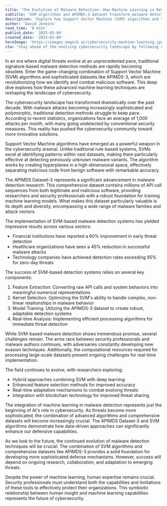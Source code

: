 ```yaml
---
title: 'The Evolution of Malware Detection: How Machine Learning is Revolutionizing Cybersecurity'
subtitle: 'SVM algorithms and APIMDS-3 dataset transform malware detection'
description: 'Explore how Support Vector Machine (SVM) algorithms and the APIMDS-3 dataset are revolutionizing malware detection. Discover how these advanced machine learning techniques enhance threat detection and prevention in the ever-evolving cybersecurity landscape.'
author: 'David Jenkins'
read_time: '8 mins'
publish_date: '2025-03-04'
created_date: '2025-03-04'
heroImage: 'https://images.magick.ai/cybersecurity-machine-learning.jpg'
cta: 'Stay ahead of the evolving cybersecurity landscape by following us on LinkedIn for the latest insights on machine learning in malware detection and emerging security trends.'
---
```


In an era where digital threats evolve at an unprecedented pace, traditional signature-based malware detection methods are rapidly becoming obsolete. Enter the game-changing combination of Support Vector Machine (SVM) algorithms and sophisticated datasets like APIMDS-3, which are revolutionizing how we identify and combat malicious software. This deep dive explores how these advanced machine learning techniques are reshaping the landscape of cybersecurity.

The cybersecurity landscape has transformed dramatically over the past decade. With malware attacks becoming increasingly sophisticated and polymorphic, traditional detection methods struggle to keep pace. According to recent statistics, organizations face an average of 1,000 attacks per month, with many going undetected by conventional security measures. This reality has pushed the cybersecurity community toward more innovative solutions.

Support Vector Machine algorithms have emerged as a powerful weapon in the cybersecurity arsenal. Unlike traditional rule-based systems, SVMs excel at identifying patterns within vast datasets, making them particularly effective at detecting previously unknown malware variants. The algorithm works by creating hyperplanes in a high-dimensional space, effectively separating malicious code from benign software with remarkable accuracy.

The APIMDS Dataset-3 represents a significant advancement in malware detection research. This comprehensive dataset contains millions of API call sequences from both legitimate and malicious software, providing researchers and security professionals with a robust foundation for training machine learning models. What makes this dataset particularly valuable is its depth and diversity, encompassing a wide range of malware families and attack vectors.

The implementation of SVM-based malware detection systems has yielded impressive results across various sectors:

- Financial institutions have reported a 60% improvement in early threat detection
- Healthcare organizations have seen a 45% reduction in successful malware attacks
- Technology companies have achieved detection rates exceeding 95% for zero-day threats

The success of SVM-based detection systems relies on several key components:

1. Feature Extraction: Converting raw API calls and system behaviors into meaningful numerical representations
2. Kernel Selection: Optimizing the SVM's ability to handle complex, non-linear relationships in malware behavior
3. Model Training: Utilizing the APIMDS-3 dataset to create robust, adaptable detection systems
4. Real-time Analysis: Implementing efficient processing algorithms for immediate threat detection

While SVM-based malware detection shows tremendous promise, several challenges remain. The arms race between security professionals and malware authors continues, with adversaries constantly developing new evasion techniques. Additionally, the computational resources required for processing large-scale datasets present ongoing challenges for real-time implementation.

The field continues to evolve, with researchers exploring:

- Hybrid approaches combining SVM with deep learning
- Enhanced feature selection methods for improved accuracy
- Real-time adaptation mechanisms to combat evolving threats
- Integration with blockchain technology for improved threat sharing

The integration of machine learning in malware detection represents just the beginning of AI's role in cybersecurity. As threats become more sophisticated, the combination of advanced algorithms and comprehensive datasets will become increasingly crucial. The APIMDS Dataset-3 and SVM algorithms demonstrate how data-driven approaches can significantly enhance our defensive capabilities.

As we look to the future, the continued evolution of malware detection techniques will be crucial. The combination of SVM algorithms and comprehensive datasets like APIMDS-3 provides a solid foundation for developing more sophisticated defense mechanisms. However, success will depend on ongoing research, collaboration, and adaptation to emerging threats.

Despite the power of machine learning, human expertise remains crucial. Security professionals must understand both the capabilities and limitations of these tools to effectively protect their organizations. This symbiotic relationship between human insight and machine learning capabilities represents the future of cybersecurity.